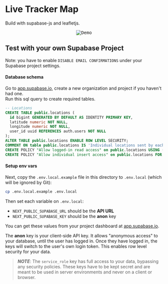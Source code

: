 # Live Tracker Map

Build with supabase-js and leafletjs.

<p align="center">
<kbd>
<img src="https://i.imgur.com/WoMRKwo.gif" alt="Demo"/>
</kbd>
</p>

## Test with your own Supabase Project

Note: you have to enable `DISABLE EMAIL CONFIRMATIONS` under your Supabase project settings.

#### Database schema

Go to [app.supabase.io](https://app.supabase.io/), create a new organization and project if you haven't had one.  
Run this sql query to create required tables.

```sql
-- Locations
CREATE TABLE public.locations (
  id bigint GENERATED BY DEFAULT AS IDENTITY PRIMARY KEY,
  latitude numeric NOT NULL,
  longitude numeric NOT NULL,
  user_id uuid REFERENCES auth.users NOT NULL
);
ALTER TABLE public.locations ENABLE ROW LEVEL SECURITY;
COMMENT ON table public.locations IS 'Individual locations sent by each user.';
CREATE POLICY "Allow logged-in read access" on public.locations USING ( auth.role() = 'authenticated' );
CREATE POLICY "Allow individual insert access" on public.locations FOR INSERT WITH CHECK ( auth.uid() = user_id );
```

#### Setup env vars

Next, copy the `.env.local.example` file in this directory to `.env.local` (which will be ignored by Git):

```bash
cp .env.local.example .env.local
```

Then set each variable on `.env.local`:

- `NEXT_PUBLIC_SUPABASE_URL` should be the **API URL**
- `NEXT_PUBLIC_SUPABASE_KEY` should be the **anon** key

You can get these values from your project dashboard at [app.supabase.io](https://app.supabase.io/).

The **anon** key is your client-side API key. It allows "anonymous access" to your database, until the user has logged in. Once they have logged in, the keys will switch to the user's own login token. This enables row level security for your data.

> **_NOTE_**: The `service_role` key has full access to your data, bypassing any security policies. These keys have to be kept secret and are meant to be used in server environments and never on a client or browser.
